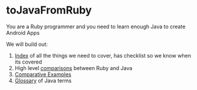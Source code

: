 # toJavaFromRuby
You are a Ruby programmer and you need to learn enough Java to create Android Apps

We will build out:

1. [Index](Index.md) of all the things we need to cover, has checklist so we know when its covered
1. High level [comparisons](Comparsion.md) between Ruby and Java
1. [Comparative Examples](CompartiveExamples.md)
1. [Glossary](Glossary.md) of Java terms

